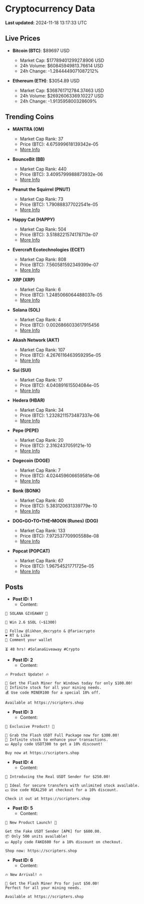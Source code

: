 # Cryptocurrency Data

**Last updated:** 2024-11-18 13:17:33 UTC

## Live Prices
- **Bitcoin (BTC)**: $89697 USD
  - Market Cap: $1778940129927.8906 USD
  - 24h Volume: $60845949813.76614 USD
  - 24h Change: -1.2844449071087212%

- **Ethereum (ETH)**: $3054.89 USD
  - Market Cap: $368761712784.37463 USD
  - 24h Volume: $26926063369.10227 USD
  - 24h Change: -1.913595800328609%

## Trending Coins
- **MANTRA (OM)**
  - Market Cap Rank: 37
  - Price (BTC): 4.675999618139342e-05
  - [More Info](https://www.coingecko.com/en/coins/mantra)

- **BounceBit (BB)**
  - Market Cap Rank: 440
  - Price (BTC): 3.4095799988873932e-06
  - [More Info](https://www.coingecko.com/en/coins/bouncebit)

- **Peanut the Squirrel (PNUT)**
  - Market Cap Rank: 73
  - Price (BTC): 1.790888377022541e-05
  - [More Info](https://www.coingecko.com/en/coins/peanut-the-squirrel)

- **Happy Cat (HAPPY)**
  - Market Cap Rank: 504
  - Price (BTC): 3.5188221574178713e-07
  - [More Info](https://www.coingecko.com/en/coins/happycat)

- **Evercraft Ecotechnologies (ECET)**
  - Market Cap Rank: 808
  - Price (BTC): 7.560581592349399e-07
  - [More Info](https://www.coingecko.com/en/coins/evercraft-ecotechnologies)

- **XRP (XRP)**
  - Market Cap Rank: 6
  - Price (BTC): 1.2485066064488037e-05
  - [More Info](https://www.coingecko.com/en/coins/xrp)

- **Solana (SOL)**
  - Market Cap Rank: 4
  - Price (BTC): 0.0026866033617915456
  - [More Info](https://www.coingecko.com/en/coins/solana)

- **Akash Network (AKT)**
  - Market Cap Rank: 107
  - Price (BTC): 4.2676116463959295e-05
  - [More Info](https://www.coingecko.com/en/coins/akash-network)

- **Sui (SUI)**
  - Market Cap Rank: 17
  - Price (BTC): 4.040891615504084e-05
  - [More Info](https://www.coingecko.com/en/coins/sui)

- **Hedera (HBAR)**
  - Market Cap Rank: 34
  - Price (BTC): 1.2328211573487337e-06
  - [More Info](https://www.coingecko.com/en/coins/hedera)

- **Pepe (PEPE)**
  - Market Cap Rank: 20
  - Price (BTC): 2.3162437059121e-10
  - [More Info](https://www.coingecko.com/en/coins/pepe)

- **Dogecoin (DOGE)**
  - Market Cap Rank: 7
  - Price (BTC): 4.024459606659581e-06
  - [More Info](https://www.coingecko.com/en/coins/dogecoin)

- **Bonk (BONK)**
  - Market Cap Rank: 40
  - Price (BTC): 5.383120631339779e-10
  - [More Info](https://www.coingecko.com/en/coins/bonk)

- **DOG•GO•TO•THE•MOON (Runes) (DOG)**
  - Market Cap Rank: 133
  - Price (BTC): 7.972537709905588e-08
  - [More Info](https://www.coingecko.com/en/coins/dog-go-to-the-moon-runes-2)

- **Popcat (POPCAT)**
  - Market Cap Rank: 67
  - Price (BTC): 1.96754521771725e-05
  - [More Info](https://www.coingecko.com/en/coins/popcat)

## Posts
- **Post ID: 1**
  - Content:
```
🚀 SOLANA GIVEAWAY 🚀

🎁 Win 2.6 $SOL (~$1300)

🤝 Follow @likhon_decrypto & @fariacrypto
❤️ RT & Like
💬 Comment your wallet

⏳ 48 hrs! #SolanaGiveaway #Crypto
```

- **Post ID: 2**
  - Content:
```
🔥 Product Update! 🔥

🚀 Get the Flash Miner for Windows today for only $100.00!
🔋 Infinite stock for all your mining needs.
💰 Use code MINER100 for a special 10% off.

Available at https://scripters.shop
```

- **Post ID: 3**
  - Content:
```
🎁 Exclusive Product! 🎁

💸 Grab the Flash USDT Full Package now for $300.00!
🎉 Infinite stock to enhance your transactions.
💵 Apply code USDT300 to get a 10% discount!

Buy now at https://scripters.shop
```

- **Post ID: 4**
  - Content:
```
💎 Introducing the Real USDT Sender for $250.00!

💼 Ideal for secure transfers with unlimited stock available.
💵 Use code REAL250 at checkout for a 10% discount.

Check it out at https://scripters.shop
```

- **Post ID: 5**
  - Content:
```
🚀 New Product Launch! 🚀

Get the Fake USDT Sender [APK] for $600.00.
📦 Only 500 units available!
💵 Apply code FAKE600 for a 10% discount on checkout.

Shop now: https://scripters.shop
```

- **Post ID: 6**
  - Content:
```
🔥 New Arrival! 🔥

💸 Get the Flash Miner Pro for just $50.00!
Perfect for all your mining needs.

Available at https://scripters.shop
```

